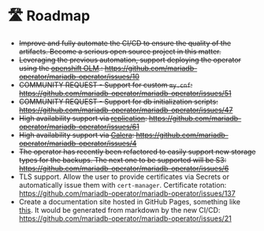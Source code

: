 # 🛣️ Roadmap

- ~~Improve and fully automate the CI/CD to ensure the quality of the artifacts. Become a serious open source project in this matter.~~
- ~~Leveraging the previous automation, support deploying the operator using the [openshift OLM](https://docs.openshift.com/container-platform/4.8/operators/understanding/olm/olm-understanding-olm.html).: https://github.com/mariadb-operator/mariadb-operator/issues/10~~
- ~~COMMUNITY REQUEST - Support for custom `my.cnf`: https://github.com/mariadb-operator/mariadb-operator/issues/51~~
- ~~COMMUNITY REQUEST - Support for db initialization scripts: https://github.com/mariadb-operator/mariadb-operator/issues/47~~
- ~~High availability support via [replication](https://mariadb.org/mariadb-k8s-how-to-replicate-mariadb-in-k8s/): https://github.com/mariadb-operator/mariadb-operator/issues/61~~
- ~~High availability support via [Galera](https://mariadb.com/kb/en/what-is-mariadb-galera-cluster/): https://github.com/mariadb-operator/mariadb-operator/issues/4~~
- ~~The operator has recently been refactored to easily support new storage types for the backups. The next one to be supported will be S3: https://github.com/mariadb-operator/mariadb-operator/issues/6~~
- TLS support. Allow the user to provide certificates via Secrets or automatically issue them with `cert-manager`. Certificate rotation: https://github.com/mariadb-operator/mariadb-operator/issues/137
- Create a documentation site hosted in GitHub Pages, something like [this](https://gateway-api.sigs.k8s.io/). It would be generated from markdown by the new CI/CD: https://github.com/mariadb-operator/mariadb-operator/issues/21